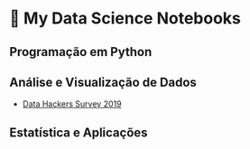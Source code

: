 # 📔 My Data Science Notebooks

## Programação em Python

## Análise e Visualização de Dados
- [Data Hackers Survey 2019](https://github.com/andredarcie/my-data-science-notebooks/blob/master/data_hackers_survey_2019.ipynb)

## Estatística e Aplicações

